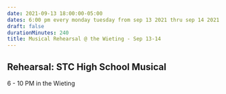 ```yaml
---
date: 2021-09-13 18:00:00-05:00
dates: 6:00 pm every monday tuesday from sep 13 2021 thru sep 14 2021
draft: false
durationMinutes: 240
title: Musical Rehearsal @ the Wieting - Sep 13-14
---
```


## Rehearsal: STC High School Musical 
6 - 10 PM in the Wieting